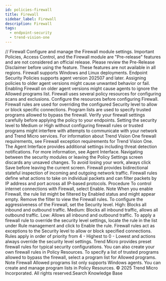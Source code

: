 ```yaml
---
id: policies-firewall
title: Firewall
sidebar_label: Firewall
description: Firewall
tags:
  - endpoint-security
  - trend-vision-one
---
```


/*<![CDATA[*/ $('#title').html($('meta[name=map-description]').attr('content')); /*]]>*/ Firewall Configure and manage the Firewall module settings. Important Policies, Access Control, and the Firewall module are "Pre-release" features and are not considered an official release. Please review the Pre-Release Disclaimer before using the feature. These features are not available in all regions. Firewall supports Windows and Linux deployments. Endpoint Security Policies supports agent version 202507 and later. Assigning policies to older agent versions might cause unwanted behavior or fail. Enabling Firewall on older agent versions might cause agents to ignore the Allowed programs list. Firewall uses several policy resources for configuring scans and exclusions. Configure the resources before configuring Firewall. Firewall rules are used for overriding the configured Security level to allow or block specific connections. Program lists are used to specify trusted programs allowed to bypass the firewall. Verify your firewall settings carefully before applying the policy to your endpoints. Setting the security level to Medium or High without configuring firewall rules or trusted programs might interfere with attempts to communicate with your network and Trend Micro services. For information about Trend Vision One firewall requirements, see Firewall exception requirements for Trend Vision One. The Agent Interface provides additional settings including threat detection notifications. For more information, see Agent Interface. Navigating between the security modules or leaving the Policy Settings screen discards any unsaved changes. To avoid losing your work, always click Save before leaving the current screen. Firewall provides bidirectional stateful inspection of incoming and outgoing network traffic. Firewall rules define what actions to take on individual packets and can filter packets by IP address and port across all IP-based protocols. Procedure To control internet connections with Firewall, select Enable. Note When you enable Firewall, the rule list might be filtered by Enabled status and might appear empty. Remove the filter to view the Firewall rules. To configure the aggressiveness of the Firewall, set the Security level. High: Blocks all inbound and outbound traffic. Medium: Blocks all inbound traffic, allows all outbound traffic. Low: Allows all inbound and outbound traffic. To apply a firewall rule to override the security level settings, locate the rule in the list under Rule management and click to Enable the rule. Firewall rules act as exceptions to the Security level to allow or block specified connections. Rules apply in order of priority from 4 - Highest to 0 - Lowest and actions always override the security level settings. Trend Micro provides preset firewall rules for typical security configurations. You can also create your own firewall rules in Policy Resources. To specify a list of trusted programs allowed to bypass the firewall, select a program list for Allowed programs. Note Firewall Allowed programs list only supports Windows agents. You can create and manage program lists in Policy Resources. © 2025 Trend Micro Incorporated. All rights reserved.Search Knowledge Base